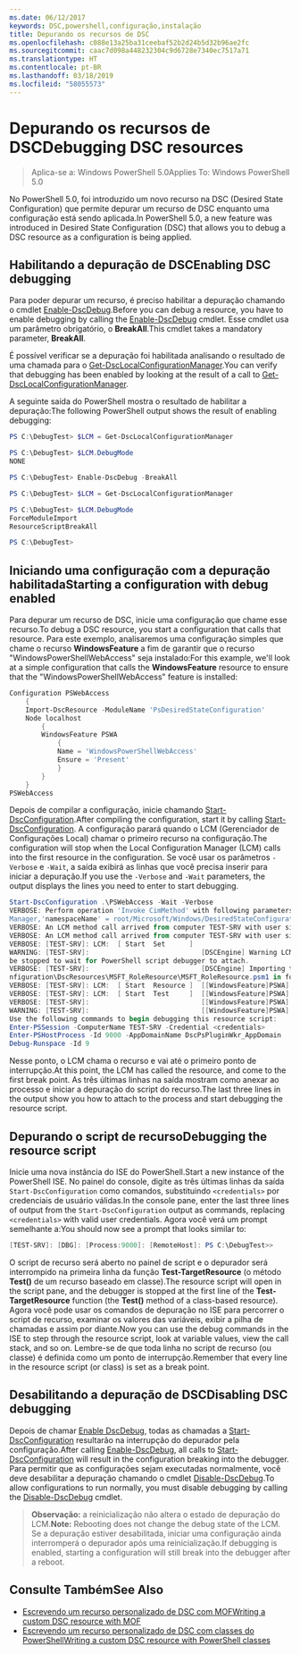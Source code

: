 ```yaml
---
ms.date: 06/12/2017
keywords: DSC,powershell,configuração,instalação
title: Depurando os recursos de DSC
ms.openlocfilehash: c088e13a25ba31ceebaf52b2d24b5d32b96ae2fc
ms.sourcegitcommit: caac7d098a448232304c9d6728e7340ec7517a71
ms.translationtype: HT
ms.contentlocale: pt-BR
ms.lasthandoff: 03/18/2019
ms.locfileid: "58055573"
---
```

# <a name="debugging-dsc-resources"></a><span data-ttu-id="70b95-103">Depurando os recursos de DSC</span><span class="sxs-lookup"><span data-stu-id="70b95-103">Debugging DSC resources</span></span>

> <span data-ttu-id="70b95-104">Aplica-se a: Windows PowerShell 5.0</span><span class="sxs-lookup"><span data-stu-id="70b95-104">Applies To: Windows PowerShell 5.0</span></span>

<span data-ttu-id="70b95-105">No PowerShell 5.0, foi introduzido um novo recurso na DSC (Desired State Configuration) que permite depurar um recurso de DSC enquanto uma configuração está sendo aplicada.</span><span class="sxs-lookup"><span data-stu-id="70b95-105">In PowerShell 5.0, a new feature was introduced in Desired State Configuration (DSC) that allows you to debug a DSC resource as a configuration is being applied.</span></span>

## <a name="enabling-dsc-debugging"></a><span data-ttu-id="70b95-106">Habilitando a depuração de DSC</span><span class="sxs-lookup"><span data-stu-id="70b95-106">Enabling DSC debugging</span></span>
<span data-ttu-id="70b95-107">Para poder depurar um recurso, é preciso habilitar a depuração chamando o cmdlet [Enable-DscDebug](/powershell/module/PSDesiredStateConfiguration/Enable-DscDebug).</span><span class="sxs-lookup"><span data-stu-id="70b95-107">Before you can debug a resource, you have to enable debugging by calling the [Enable-DscDebug](/powershell/module/PSDesiredStateConfiguration/Enable-DscDebug) cmdlet.</span></span>
<span data-ttu-id="70b95-108">Esse cmdlet usa um parâmetro obrigatório, o **BreakAll**.</span><span class="sxs-lookup"><span data-stu-id="70b95-108">This cmdlet takes a mandatory parameter, **BreakAll**.</span></span>

<span data-ttu-id="70b95-109">É possível verificar se a depuração foi habilitada analisando o resultado de uma chamada para o [Get-DscLocalConfigurationManager](/powershell/module/PSDesiredStateConfiguration/Get-DscLocalConfigurationManager).</span><span class="sxs-lookup"><span data-stu-id="70b95-109">You can verify that debugging has been enabled by looking at the result of a call to [Get-DscLocalConfigurationManager](/powershell/module/PSDesiredStateConfiguration/Get-DscLocalConfigurationManager).</span></span>

<span data-ttu-id="70b95-110">A seguinte saída do PowerShell mostra o resultado de habilitar a depuração:</span><span class="sxs-lookup"><span data-stu-id="70b95-110">The following PowerShell output shows the result of enabling debugging:</span></span>


```powershell
PS C:\DebugTest> $LCM = Get-DscLocalConfigurationManager

PS C:\DebugTest> $LCM.DebugMode
NONE

PS C:\DebugTest> Enable-DscDebug -BreakAll

PS C:\DebugTest> $LCM = Get-DscLocalConfigurationManager

PS C:\DebugTest> $LCM.DebugMode
ForceModuleImport
ResourceScriptBreakAll

PS C:\DebugTest>
```


## <a name="starting-a-configuration-with-debug-enabled"></a><span data-ttu-id="70b95-111">Iniciando uma configuração com a depuração habilitada</span><span class="sxs-lookup"><span data-stu-id="70b95-111">Starting a configuration with debug enabled</span></span>
<span data-ttu-id="70b95-112">Para depurar um recurso de DSC, inicie uma configuração que chame esse recurso.</span><span class="sxs-lookup"><span data-stu-id="70b95-112">To debug a DSC resource, you start a configuration that calls that resource.</span></span>
<span data-ttu-id="70b95-113">Para este exemplo, analisaremos uma configuração simples que chame o recurso **WindowsFeature** a fim de garantir que o recurso "WindowsPowerShellWebAccess" seja instalado:</span><span class="sxs-lookup"><span data-stu-id="70b95-113">For this example, we'll look at a simple configuration that calls the **WindowsFeature** resource to ensure that the "WindowsPowerShellWebAccess" feature is installed:</span></span>

```powershell
Configuration PSWebAccess
    {
    Import-DscResource -ModuleName 'PsDesiredStateConfiguration'
    Node localhost
        {
        WindowsFeature PSWA
            {
            Name = 'WindowsPowerShellWebAccess'
            Ensure = 'Present'
            }
        }
    }
PSWebAccess
```
<span data-ttu-id="70b95-114">Depois de compilar a configuração, inicie chamando [Start-DscConfiguration](/powershell/module/psdesiredstateconfiguration/start-dscconfiguration).</span><span class="sxs-lookup"><span data-stu-id="70b95-114">After compiling the configuration, start it by calling [Start-DscConfiguration](/powershell/module/psdesiredstateconfiguration/start-dscconfiguration).</span></span>
<span data-ttu-id="70b95-115">A configuração parará quando o LCM (Gerenciador de Configurações Local) chamar o primeiro recurso na configuração.</span><span class="sxs-lookup"><span data-stu-id="70b95-115">The configuration will stop when the Local Configuration Manager (LCM) calls into the first resource in the configuration.</span></span>
<span data-ttu-id="70b95-116">Se você usar os parâmetros `-Verbose` e `-Wait`, a saída exibirá as linhas que você precisa inserir para iniciar a depuração.</span><span class="sxs-lookup"><span data-stu-id="70b95-116">If you use the `-Verbose` and `-Wait` parameters, the output displays the lines you need to enter to start debugging.</span></span>

```powershell
Start-DscConfiguration .\PSWebAccess -Wait -Verbose
VERBOSE: Perform operation 'Invoke CimMethod' with following parameters, ''methodName' = SendConfigurationApply,'className' = MSFT_DSCLocalConfiguration
Manager,'namespaceName' = root/Microsoft/Windows/DesiredStateConfiguration'.
VERBOSE: An LCM method call arrived from computer TEST-SRV with user sid S-1-5-21-2127521184-1604012920-1887927527-108583.
VERBOSE: An LCM method call arrived from computer TEST-SRV with user sid S-1-5-21-2127521184-1604012920-1887927527-108583.
VERBOSE: [TEST-SRV]: LCM:  [ Start  Set      ]
WARNING: [TEST-SRV]:                            [DSCEngine] Warning LCM is in Debug 'ResourceScriptBreakAll' mode.  Resource script processing will
be stopped to wait for PowerShell script debugger to attach.
VERBOSE: [TEST-SRV]:                            [DSCEngine] Importing the module C:\WINDOWS\system32\WindowsPowerShell\v1.0\Modules\PSDesiredStateCo
nfiguration\DscResources\MSFT_RoleResource\MSFT_RoleResource.psm1 in force mode.
VERBOSE: [TEST-SRV]: LCM:  [ Start  Resource ]  [[WindowsFeature]PSWA]
VERBOSE: [TEST-SRV]: LCM:  [ Start  Test     ]  [[WindowsFeature]PSWA]
VERBOSE: [TEST-SRV]:                            [[WindowsFeature]PSWA] Importing the module MSFT_RoleResource in force mode.
WARNING: [TEST-SRV]:                            [[WindowsFeature]PSWA] Resource is waiting for PowerShell script debugger to attach.
Use the following commands to begin debugging this resource script:
Enter-PSSession -ComputerName TEST-SRV -Credential <credentials>
Enter-PSHostProcess -Id 9000 -AppDomainName DscPsPluginWkr_AppDomain
Debug-Runspace -Id 9
```
<span data-ttu-id="70b95-117">Nesse ponto, o LCM chama o recurso e vai até o primeiro ponto de interrupção.</span><span class="sxs-lookup"><span data-stu-id="70b95-117">At this point, the LCM has called the resource, and come to the first break point.</span></span>
<span data-ttu-id="70b95-118">As três últimas linhas na saída mostram como anexar ao processo e iniciar a depuração do script do recurso.</span><span class="sxs-lookup"><span data-stu-id="70b95-118">The last three lines in the output show you how to attach to the process and start debugging the resource script.</span></span>

## <a name="debugging-the-resource-script"></a><span data-ttu-id="70b95-119">Depurando o script de recurso</span><span class="sxs-lookup"><span data-stu-id="70b95-119">Debugging the resource script</span></span>

<span data-ttu-id="70b95-120">Inicie uma nova instância do ISE do PowerShell.</span><span class="sxs-lookup"><span data-stu-id="70b95-120">Start a new instance of the PowerShell ISE.</span></span>
<span data-ttu-id="70b95-121">No painel do console, digite as três últimas linhas da saída `Start-DscConfiguration` como comandos, substituindo `<credentials>` por credenciais de usuário válidas.</span><span class="sxs-lookup"><span data-stu-id="70b95-121">In the console pane, enter the last three lines of output from the `Start-DscConfiguration` output as commands, replacing `<credentials>` with valid user credentials.</span></span>
<span data-ttu-id="70b95-122">Agora você verá um prompt semelhante a:</span><span class="sxs-lookup"><span data-stu-id="70b95-122">You should now see a prompt that looks similar to:</span></span>

```powershell
[TEST-SRV]: [DBG]: [Process:9000]: [RemoteHost]: PS C:\DebugTest>>
```

<span data-ttu-id="70b95-123">O script de recurso será aberto no painel de script e o depurador será interrompido na primeira linha da função **Test-TargetResource** (o método **Test()** de um recurso baseado em classe).</span><span class="sxs-lookup"><span data-stu-id="70b95-123">The resource script will open in the script pane, and the debugger is stopped at the first line of the **Test-TargetResource** function (the **Test()** method of a class-based resource).</span></span>
<span data-ttu-id="70b95-124">Agora você pode usar os comandos de depuração no ISE para percorrer o script de recurso, examinar os valores das variáveis, exibir a pilha de chamadas e assim por diante.</span><span class="sxs-lookup"><span data-stu-id="70b95-124">Now you can use the debug commands in the ISE to step through the resource script, look at variable values, view the call stack, and so on.</span></span> <span data-ttu-id="70b95-125">Lembre-se de que toda linha no script de recurso (ou classe) é definida como um ponto de interrupção.</span><span class="sxs-lookup"><span data-stu-id="70b95-125">Remember that every line in the resource script (or class) is set as a break point.</span></span>

## <a name="disabling-dsc-debugging"></a><span data-ttu-id="70b95-126">Desabilitando a depuração de DSC</span><span class="sxs-lookup"><span data-stu-id="70b95-126">Disabling DSC debugging</span></span>

<span data-ttu-id="70b95-127">Depois de chamar [Enable DscDebug](/powershell/module/PSDesiredStateConfiguration/Enable-DscDebug), todas as chamadas a [Start-DscConfiguration](/powershell/module/psdesiredstateconfiguration/start-dscconfiguration) resultarão na interrupção do depurador pela configuração.</span><span class="sxs-lookup"><span data-stu-id="70b95-127">After calling [Enable-DscDebug](/powershell/module/PSDesiredStateConfiguration/Enable-DscDebug), all calls to [Start-DscConfiguration](/powershell/module/psdesiredstateconfiguration/start-dscconfiguration) will result in the configuration breaking into the debugger.</span></span> <span data-ttu-id="70b95-128">Para permitir que as configurações sejam executadas normalmente, você deve desabilitar a depuração chamando o cmdlet [Disable-DscDebug](/powershell/module/PSDesiredStateConfiguration/Disable-DscDebug).</span><span class="sxs-lookup"><span data-stu-id="70b95-128">To allow configurations to run normally, you must disable debugging by calling the [Disable-DscDebug](/powershell/module/PSDesiredStateConfiguration/Disable-DscDebug) cmdlet.</span></span>

><span data-ttu-id="70b95-129">**Observação:** a reinicialização não altera o estado de depuração do LCM.</span><span class="sxs-lookup"><span data-stu-id="70b95-129">**Note:** Rebooting does not change the debug state of the LCM.</span></span> <span data-ttu-id="70b95-130">Se a depuração estiver desabilitada, iniciar uma configuração ainda interromperá o depurador após uma reinicialização.</span><span class="sxs-lookup"><span data-stu-id="70b95-130">If debugging is enabled, starting a configuration will still break into the debugger after a reboot.</span></span>

## <a name="see-also"></a><span data-ttu-id="70b95-131">Consulte Também</span><span class="sxs-lookup"><span data-stu-id="70b95-131">See Also</span></span>

- [<span data-ttu-id="70b95-132">Escrevendo um recurso personalizado de DSC com MOF</span><span class="sxs-lookup"><span data-stu-id="70b95-132">Writing a custom DSC resource with MOF</span></span>](../resources/authoringResourceMOF.md)
- [<span data-ttu-id="70b95-133">Escrevendo um recurso personalizado de DSC com classes do PowerShell</span><span class="sxs-lookup"><span data-stu-id="70b95-133">Writing a custom DSC resource with PowerShell classes</span></span>](../resources/authoringResourceClass.md)
